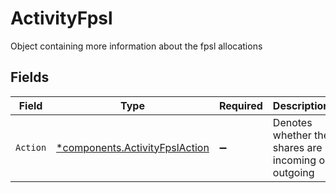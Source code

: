 # ActivityFpsl

Object containing more information about the fpsl allocations


## Fields

| Field                                                                           | Type                                                                            | Required                                                                        | Description                                                                     | Example                                                                         |
| ------------------------------------------------------------------------------- | ------------------------------------------------------------------------------- | ------------------------------------------------------------------------------- | ------------------------------------------------------------------------------- | ------------------------------------------------------------------------------- |
| `Action`                                                                        | [*components.ActivityFpslAction](../../models/components/activityfpslaction.md) | :heavy_minus_sign:                                                              | Denotes whether the shares are incoming or outgoing                             | ALLOCATE                                                                        |